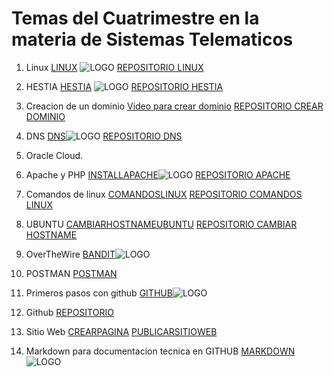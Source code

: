 # Temas del Cuatrimestre en la materia de Sistemas Telematicos 

1) Linux [LINUX](https://www.netacad.com/courses/fundamentos-de-linux?courseLang=es-XL&instance_id=6ba0d05e-8a4c-4303-aceb-9bbd10047548&authuser=0) ![LOGO](https://encrypted-tbn0.gstatic.com/images?q=tbn:ANd9GcTTJw7yIuraCY1v7LyKd4JaGmrrYBy6dSuJJQ&s)
   [REPOSITORIO LINUX](https://github.com/Ale1203-gg/LINUX.git)

3) HESTIA [HESTIA](https://hestiacp.com/?authuser=0) ![LOGO](https://avatars.githubusercontent.com/u/44101440?v=4)
   [REPOSITORIO HESTIA](https://github.com/Ale1203-gg/HESTIA.git)

5) Creacion de un dominio  [Video para crear dominio](https://www.youtube.com/playlist?list=PL-aSvPEYgSGij1bg9HvlLZAJahMNGunX7&authuser=0)
   [REPOSITORIO CREAR DOMINIO](https://github.com/Ale1203-gg/CREACIONDOMINIO.git)
7) DNS [DNS](https://www.whatsmydns.net/?authuser=0)![LOGO](https://www.whatsmydns.net/images/logo-og.png)
   [REPOSITORIO DNS](https://github.com/Ale1203-gg/DNS.git)

9) Oracle Cloud.
10)  Apache y PHP [INSTALLAPACHE](https://docs.oracle.com/en-us/iaas/developer-tutorials/tutorials/apache-on-ubuntu/01oci-ubuntu-apache-summary.htm?authuser=0)![LOGO](https://upload.wikimedia.org/wikipedia/commons/1/10/Apache_HTTP_server_logo_%282019-present%29.svg)
[REPOSITORIO APACHE](https://github.com/Ale1203-gg/APACHEUBUNTU.git)

12) Comandos de linux  [COMANDOSLINUX](https://www.ionos.mx/digitalguide/servidores/configuracion/scp-de-linux/?authuser=0)
[REPOSITORIO COMANDOS LINUX](https://github.com/Ale1203-gg/COMANDOSLINUXSSH.git)
14) UBUNTU [CAMBIARHOSTNAMEUBUNTU](https://linuxize.com/post/how-to-change-hostname-on-ubuntu-22-04/?authuser=0)
[REPOSITORIO CAMBIAR HOSTNAME](https://github.com/Ale1203-gg/CAMBIARHOSTNAME.git)
16) OverTheWire  [BANDIT](https://overthewire.org/wargames/bandit/?authuser=0)![LOGO](https://miro.medium.com/v2/resize:fit:520/1*qO7TM0hqCq9UjfHghAxyiA.jpeg)
17) POSTMAN [POSTMAN](https://www.postman.com/)
18) Primeros pasos con github [GITHUB](https://codegym.cc/es/groups/posts/es.379.primeros-pasos-con-git-una-guia-completa-para-principiantes?authuser=0)![LOGO](https://encrypted-tbn0.gstatic.com/images?q=tbn:ANd9GcTCOSzabMLHpRMMuS289T6E0aC_ysnrhs6xrA&s)

19) Github [REPOSITORIO](https://www.youtube.com/watch?v=vlCXdvcgiE0&authuser=0)
20) Sitio Web [CREARPAGINA](https://www.youtube.com/watch?v=OZDKNqMXSxA&authuser=0) [PUBLICARSITIOWEB](https://www.youtube.com/watch?v=sLTNgxxSBR4&authuser=0)
21) Markdown para documentacion tecnica en GITHUB [MARKDOWN](https://experienceleague.adobe.com/es/docs/contributor/contributor-guide/writing-essentials/markdown?authuser=0)![LOGO](https://encrypted-tbn0.gstatic.com/images?q=tbn:ANd9GcTsTfXwY_1HFsyuMhX0ajaCCv_ZsKlUb9k0kA&s)


